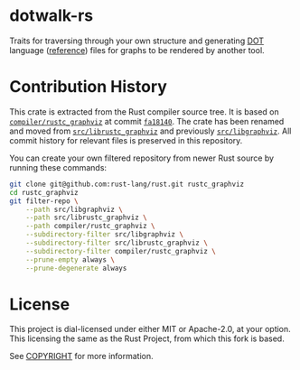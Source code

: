# dotwalk-rs

Traits for traversing through your own structure and generating [DOT]
language ([reference](1)) files for graphs to be rendered by another tool.

[DOT]: https://en.wikipedia.org/wiki/DOT_%28graph_description_language%29
[1]: https://graphviz.org/doc/info/lang.html

# Contribution History

This crate is extracted from the Rust compiler source tree.
It is based on [`compiler/rustc_graphviz`] at commit [`fa18140`].
The crate has been renamed and moved from [`src/librustc_graphviz`] and previously [`src/libgraphviz`].
All commit history for relevant files is preserved in this repository.

You can create your own filtered repository from newer Rust source by running these commands:
```sh
git clone git@github.com:rust-lang/rust.git rustc_graphviz
cd rustc_graphviz
git filter-repo \
	--path src/libgraphviz \
	--path src/librustc_graphviz \
	--path compiler/rustc_graphviz \
	--subdirectory-filter src/libgraphviz \
	--subdirectory-filter src/librustc_graphviz \
	--subdirectory-filter compiler/rustc_graphviz \
	--prune-empty always \
	--prune-degenerate always
```

[`fa18140`]: https://github.com/rust-lang/rust/tree/6cf068db566de080dfa7ed24a216ea3aed2b98ce
[`compiler/rustc_graphviz`]: https://github.com/rust-lang/rust/tree/6cf068db566de080dfa7ed24a216ea3aed2b98ce/compiler/rustc_graphviz
[`src/librustc_graphviz`]: https://github.com/rust-lang/rust/tree/db534b3ac286cf45688c3bbae6aa6e77439e52d2/src/librustc_graphviz
[`src/libgraphviz`]: https://github.com/rust-lang/rust/tree/eeaf497b2a6bc065874e3d3367b1f3023c5bb3d3/src/libgraphviz

# License

This project is dial-licensed under either MIT or Apache-2.0, at your option.
This licensing the same as the Rust Project, from which this fork is based.

See [COPYRIGHT](./COPYRIGHT) for more information.
